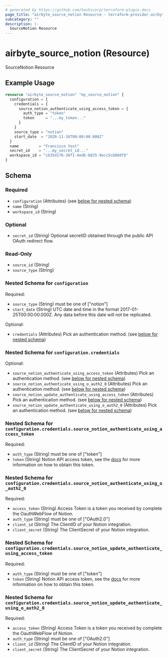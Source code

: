 ```yaml
---
# generated by https://github.com/hashicorp/terraform-plugin-docs
page_title: "airbyte_source_notion Resource - terraform-provider-airbyte"
subcategory: ""
description: |-
  SourceNotion Resource
---
```


# airbyte_source_notion (Resource)

SourceNotion Resource

## Example Usage

```terraform
resource "airbyte_source_notion" "my_source_notion" {
  configuration = {
    credentials = {
      source_notion_authenticate_using_access_token = {
        auth_type = "token"
        token     = "...my_token..."
      }
    }
    source_type = "notion"
    start_date  = "2020-11-16T00:00:00.000Z"
  }
  name         = "Francisco Yost"
  secret_id    = "...my_secret_id..."
  workspace_id = "cb35d176-38f1-4edb-b835-9ecc5cb860f8"
}
```

<!-- schema generated by tfplugindocs -->
## Schema

### Required

- `configuration` (Attributes) (see [below for nested schema](#nestedatt--configuration))
- `name` (String)
- `workspace_id` (String)

### Optional

- `secret_id` (String) Optional secretID obtained through the public API OAuth redirect flow.

### Read-Only

- `source_id` (String)
- `source_type` (String)

<a id="nestedatt--configuration"></a>
### Nested Schema for `configuration`

Required:

- `source_type` (String) must be one of ["notion"]
- `start_date` (String) UTC date and time in the format 2017-01-25T00:00:00.000Z. Any data before this date will not be replicated.

Optional:

- `credentials` (Attributes) Pick an authentication method. (see [below for nested schema](#nestedatt--configuration--credentials))

<a id="nestedatt--configuration--credentials"></a>
### Nested Schema for `configuration.credentials`

Optional:

- `source_notion_authenticate_using_access_token` (Attributes) Pick an authentication method. (see [below for nested schema](#nestedatt--configuration--credentials--source_notion_authenticate_using_access_token))
- `source_notion_authenticate_using_o_auth2_0` (Attributes) Pick an authentication method. (see [below for nested schema](#nestedatt--configuration--credentials--source_notion_authenticate_using_o_auth2_0))
- `source_notion_update_authenticate_using_access_token` (Attributes) Pick an authentication method. (see [below for nested schema](#nestedatt--configuration--credentials--source_notion_update_authenticate_using_access_token))
- `source_notion_update_authenticate_using_o_auth2_0` (Attributes) Pick an authentication method. (see [below for nested schema](#nestedatt--configuration--credentials--source_notion_update_authenticate_using_o_auth2_0))

<a id="nestedatt--configuration--credentials--source_notion_authenticate_using_access_token"></a>
### Nested Schema for `configuration.credentials.source_notion_authenticate_using_access_token`

Required:

- `auth_type` (String) must be one of ["token"]
- `token` (String) Notion API access token, see the <a href="https://developers.notion.com/docs/authorization">docs</a> for more information on how to obtain this token.


<a id="nestedatt--configuration--credentials--source_notion_authenticate_using_o_auth2_0"></a>
### Nested Schema for `configuration.credentials.source_notion_authenticate_using_o_auth2_0`

Required:

- `access_token` (String) Access Token is a token you received by complete the OauthWebFlow of Notion.
- `auth_type` (String) must be one of ["OAuth2.0"]
- `client_id` (String) The ClientID of your Notion integration.
- `client_secret` (String) The ClientSecret of your Notion integration.


<a id="nestedatt--configuration--credentials--source_notion_update_authenticate_using_access_token"></a>
### Nested Schema for `configuration.credentials.source_notion_update_authenticate_using_access_token`

Required:

- `auth_type` (String) must be one of ["token"]
- `token` (String) Notion API access token, see the <a href="https://developers.notion.com/docs/authorization">docs</a> for more information on how to obtain this token.


<a id="nestedatt--configuration--credentials--source_notion_update_authenticate_using_o_auth2_0"></a>
### Nested Schema for `configuration.credentials.source_notion_update_authenticate_using_o_auth2_0`

Required:

- `access_token` (String) Access Token is a token you received by complete the OauthWebFlow of Notion.
- `auth_type` (String) must be one of ["OAuth2.0"]
- `client_id` (String) The ClientID of your Notion integration.
- `client_secret` (String) The ClientSecret of your Notion integration.


